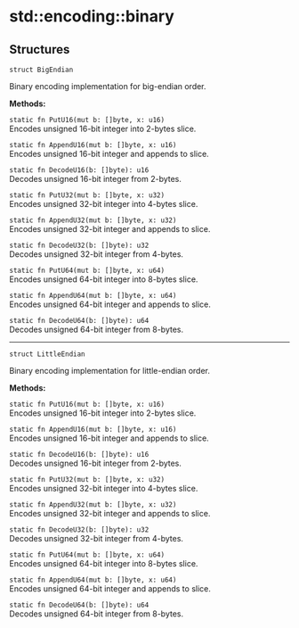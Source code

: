 # std::encoding::binary

## Structures

```jule
struct BigEndian
```
Binary encoding implementation for big-endian order.

**Methods:**

`static fn PutU16(mut b: []byte, x: u16)`\
Encodes unsigned 16-bit integer into 2-bytes slice.

`static fn AppendU16(mut b: []byte, x: u16)`\
Encodes unsigned 16-bit integer and appends to slice.

`static fn DecodeU16(b: []byte): u16`\
Decodes unsigned 16-bit integer from 2-bytes.

`static fn PutU32(mut b: []byte, x: u32)`\
Encodes unsigned 32-bit integer into 4-bytes slice.

`static fn AppendU32(mut b: []byte, x: u32)`\
Encodes unsigned 32-bit integer and appends to slice.

`static fn DecodeU32(b: []byte): u32`\
Decodes unsigned 32-bit integer from 4-bytes.

`static fn PutU64(mut b: []byte, x: u64)`\
Encodes unsigned 64-bit integer into 8-bytes slice.

`static fn AppendU64(mut b: []byte, x: u64)`\
Encodes unsigned 64-bit integer and appends to slice.

`static fn DecodeU64(b: []byte): u64`\
Decodes unsigned 64-bit integer from 8-bytes.

---

```jule
struct LittleEndian
```
Binary encoding implementation for little-endian order.

**Methods:**

`static fn PutU16(mut b: []byte, x: u16)`\
Encodes unsigned 16-bit integer into 2-bytes slice.

`static fn AppendU16(mut b: []byte, x: u16)`\
Encodes unsigned 16-bit integer and appends to slice.

`static fn DecodeU16(b: []byte): u16`\
Decodes unsigned 16-bit integer from 2-bytes.

`static fn PutU32(mut b: []byte, x: u32)`\
Encodes unsigned 32-bit integer into 4-bytes slice.

`static fn AppendU32(mut b: []byte, x: u32)`\
Encodes unsigned 32-bit integer and appends to slice.

`static fn DecodeU32(b: []byte): u32`\
Decodes unsigned 32-bit integer from 4-bytes.

`static fn PutU64(mut b: []byte, x: u64)`\
Encodes unsigned 64-bit integer into 8-bytes slice.

`static fn AppendU64(mut b: []byte, x: u64)`\
Encodes unsigned 64-bit integer and appends to slice.

`static fn DecodeU64(b: []byte): u64`\
Decodes unsigned 64-bit integer from 8-bytes.